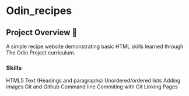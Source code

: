 # Odin_recipes

## Project Overview 🍳
A simple recipe website demonstrating basic HTML skills learned through The Odin Project curriculum. 

### Skills
HTML5
Text (Headings and paragraphs)
Unordered/ordered lists
Adding images
Git and Github
Command line
Commiting with Git
Linking Pages
